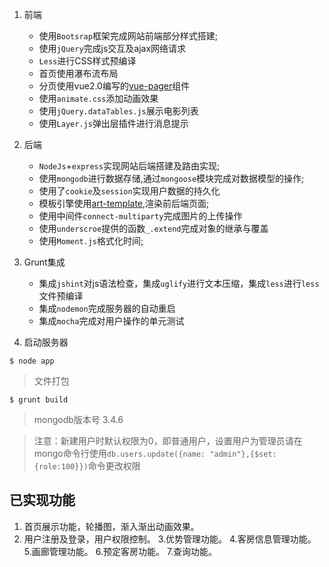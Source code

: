﻿1. 前端
	- 使用`Bootsrap`框架完成网站前端部分样式搭建;
	- 使用`jQuery`完成js交互及ajax网络请求
	- `Less`进行CSS样式预编译
	- 首页使用瀑布流布局
	- 分页使用vue2.0编写的[vue-pager](https://github.com/TenderQ/vue-pager)组件
	- 使用`animate.css`添加动画效果
	- 使用`jQuery.dataTables.js`展示电影列表
	- 使用`Layer.js`弹出层插件进行消息提示

2. 后端
	- `NodeJs`+`express`实现网站后端搭建及路由实现;
	- 使用`mongodb`进行数据存储,通过`mongoose`模块完成对数据模型的操作;
	- 使用了`cookie`及`session`实现用户数据的持久化
	- 模板引擎使用[art-template](https://github.com/aui/artTemplate),渲染前后端页面;
	- 使用中间件`connect-multiparty`完成图片的上传操作
	- 使用`underscroe`提供的函数`_.extend`完成对象的继承与覆盖
	- 使用`Moment.js`格式化时间;

3. Grunt集成
	- 集成`jshint`对js语法检查，集成`uglify`进行文本压缩，集成`less`进行`less`文件预编译
	- 集成`nodemon`完成服务器的自动重启
	- 集成`mocha`完成对用户操作的单元测试

4. 启动服务器
```
$ node app
```

> 文件打包

```
$ grunt build
```

> mongodb版本号 3.4.6

> 注意：新建用户时默认权限为0，即普通用户，设置用户为管理员请在mongo命令行使用`db.users.update({name: "admin"},{$set:{role:100}})`命令更改权限

## 已实现功能

1. 首页展示功能，轮播图，渐入渐出动画效果。
2. 用户注册及登录，用户权限控制。
3.优势管理功能。
4.客房信息管理功能。
5.画廊管理功能。
6.预定客房功能。
7.查询功能。

